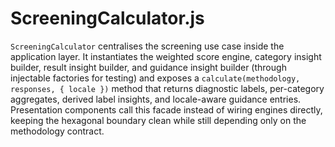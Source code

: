 # ScreeningCalculator.js

`ScreeningCalculator` centralises the screening use case inside the application layer. It instantiates the weighted score engine, category insight builder, result insight builder, and guidance insight builder (through injectable factories for testing) and exposes a `calculate(methodology, responses, { locale })` method that returns diagnostic labels, per-category aggregates, derived label insights, and locale-aware guidance entries. Presentation components call this facade instead of wiring engines directly, keeping the hexagonal boundary clean while still depending only on the methodology contract.
